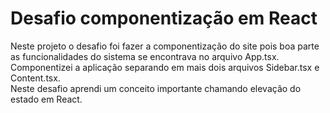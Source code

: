 # Desafio componentização em React 

Neste projeto o desafio foi fazer a componentização do site pois boa parte as funcionalidades do sistema se encontrava no arquivo App.tsx. Componentizei a aplicação separando em mais dois arquivos Sidebar.tsx e Content.tsx.<br>
Neste desafio aprendi um conceito importante chamando elevação do estado em React. 


